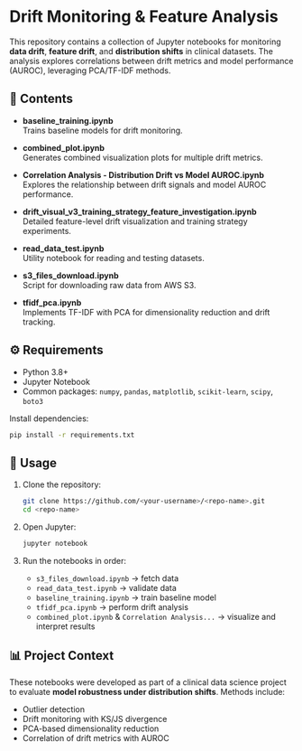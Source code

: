 # Drift Monitoring & Feature Analysis

This repository contains a collection of Jupyter notebooks for monitoring **data drift**, **feature drift**, and **distribution shifts** in clinical datasets. The analysis explores correlations between drift metrics and model performance (AUROC), leveraging PCA/TF-IDF methods.

## 📂 Contents

- **baseline_training.ipynb**  
  Trains baseline models for drift monitoring.

- **combined_plot.ipynb**  
  Generates combined visualization plots for multiple drift metrics.

- **Correlation Analysis - Distribution Drift vs Model AUROC.ipynb**  
  Explores the relationship between drift signals and model AUROC performance.

- **drift_visual_v3_training_strategy_feature_investigation.ipynb**  
  Detailed feature-level drift visualization and training strategy experiments.

- **read_data_test.ipynb**  
  Utility notebook for reading and testing datasets.

- **s3_files_download.ipynb**  
  Script for downloading raw data from AWS S3.

- **tfidf_pca.ipynb**  
  Implements TF-IDF with PCA for dimensionality reduction and drift tracking.

## ⚙️ Requirements

- Python 3.8+
- Jupyter Notebook
- Common packages: `numpy`, `pandas`, `matplotlib`, `scikit-learn`, `scipy`, `boto3`

Install dependencies:
```bash
pip install -r requirements.txt
```

## 🚀 Usage

1. Clone the repository:
   ```bash
   git clone https://github.com/<your-username>/<repo-name>.git
   cd <repo-name>
   ```

2. Open Jupyter:
   ```bash
   jupyter notebook
   ```

3. Run the notebooks in order:
   - `s3_files_download.ipynb` → fetch data  
   - `read_data_test.ipynb` → validate data  
   - `baseline_training.ipynb` → train baseline model  
   - `tfidf_pca.ipynb` → perform drift analysis  
   - `combined_plot.ipynb` & `Correlation Analysis...` → visualize and interpret results  

## 📊 Project Context

These notebooks were developed as part of a clinical data science project to evaluate **model robustness under distribution shifts**. Methods include:
- Outlier detection
- Drift monitoring with KS/JS divergence
- PCA-based dimensionality reduction
- Correlation of drift metrics with AUROC
